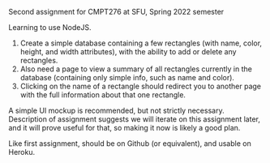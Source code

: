 Second assignment for CMPT276 at SFU, Spring 2022 semester

Learning to use NodeJS. 

1. Create a simple database containing a few rectangles (with name, color, height, and width attributes), with the ability to add or delete any rectangles. 
2. Also need a page to view a summary of all rectangles currently in the database (containing only simple info, such as name and color). 
3. Clicking on the name of a rectangle should redirect you to another page with the full information about that one rectangle.

A simple UI mockup is recommended, but not strictly necessary. Description of assignment suggests we will iterate on this assignment later, and it will prove useful for that, so making it now is likely a good plan.

Like first assignment, should be on Github (or equivalent), and usable on Heroku.